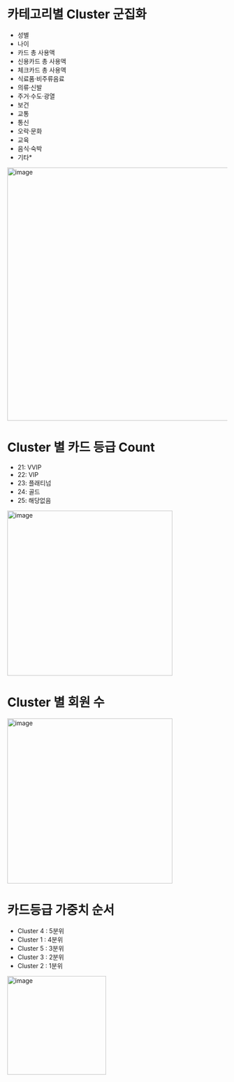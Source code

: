 # 카테고리별 Cluster 군집화
- 성별
- 나이
- 카드 총 사용액
- 신용카드 총 사용액
- 체크카드 총 사용액
- 식료품·비주류음료
- 의류·신발
- 주거·수도·광열
- 보건
- 교통
- 통신
- 오락·문화
- 교육
- 음식·숙박
- 기타*

<img width="580" alt="image" src="https://github.com/user-attachments/assets/adc381cd-fd94-4200-a75c-3529269f8e36">

# Cluster 별 카드 등급 Count
- 21: VVIP
- 22: VIP
- 23: 플래티넘
- 24: 골드
- 25: 해당없음 

<img width="378" alt="image" src="https://github.com/user-attachments/assets/baaa7ea2-6f43-4423-b449-a67459bce801">

# Cluster 별 회원 수

<img width="378" alt="image" src="https://github.com/user-attachments/assets/a221a707-d196-4f04-bdfa-997f9a9a600d">

# 카드등급 가중치 순서

- Cluster 4 : 5분위
- Cluster 1 : 4분위
- Cluster 5 : 3분위
- Cluster 3 : 2분위
- Cluster 2 : 1분위

<img width="226" alt="image" src="https://github.com/user-attachments/assets/85e6b22f-940a-4308-bbfb-462901b07b96">
